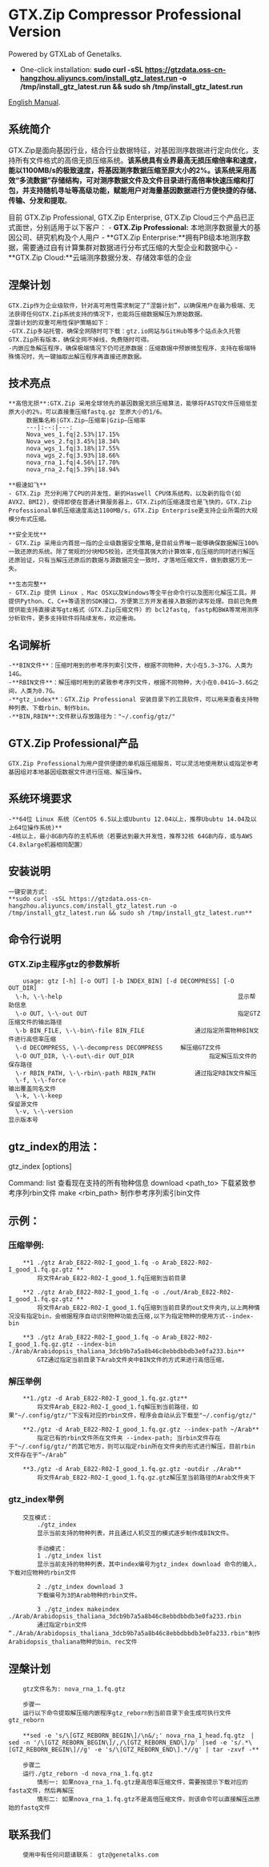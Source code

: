 # GTX.Zip Compressor Professional Version

Powered by GTXLab of Genetalks.

- One-click installation:
	**sudo curl -sSL https://gtzdata.oss-cn-hangzhou.aliyuncs.com/install_gtz_latest.run -o /tmp/install_gtz_latest.run && sudo sh /tmp/install_gtz_latest.run**

[English Manual](https://github.com/Genetalks/gtz/blob/master/README.md "Markdown").

## 系统简介

GTX.Zip是面向基因行业，结合行业数据特征，对基因测序数据进行定向优化，支持所有文件格式的高倍无损压缩系统。**该系统具有业界最高无损压缩倍率和速度，能以1100MB/s的极致速度，将基因测序数据压缩至原大小的2%。该系统采用高效“多流数据”存储结构，可对测序数据文件及文件目录进行高倍率快速压缩和打包，并支持随机寻址等高级功能，赋能用户对海量基因数据进行方便快捷的存储、传输、分发和提取**。

目前 GTX.Zip Professional, GTX.Zip Enterprise, GTX.Zip Cloud三个产品已正式面世，分别适用于以下客户：
	- **GTX.Zip Professional:**	本地测序数据量大的基因公司、研究机构及个人用户
	- **GTX.Zip Enterprise:**拥有PB级本地测序数据，需要通过自有计算集群对数据进行分布式压缩的大型企业和数据中心
	- **GTX.Zip Cloud:**云端测序数据分发、存储效率低的企业

## 涅槃计划
	GTX.Zip作为企业级软件，针对高可用性需求制定了“涅磐计划”，以确保用户在最为极端、无法获得任何GTX.Zip系统支持的情况下，也能将压缩数据解压为原始数据。
	涅磐计划的双重可用性保护策略如下：
	-GTX.Zip多站托管，确保全网随时可下载：gtz.io网站与GitHub等多个站点永久托管GTX.Zip所有版本，确保全网不掉线，免费随时可得。
	-内嵌应急解压程序，确保极端情况下仍可还原数据：压缩数据中预嵌微型程序，支持在极端特殊情况时，先一键抽取出解压程序再直接还原数据。
		
## 技术亮点	
	**高倍无损**:GTX.Zip 采用全球领先的基因数据无损压缩算法，能够将FASTQ文件压缩低至原大小的2%，可以直接重压缩fastq.gz 至原大小的1/6。
		 数据集名称|GTX.Zip—压缩率|Gzip—压缩率
		 ---|:--:|---:
		 Nova_wes_1.fq|2.53%|17.15%
		 Nova_wes_2.fq|3.45%|18.34%
		 nova_wgs_1.fq|3.18%|17.55%
		 nova_wgs_2.fq|3.93%|18.66%
		 nova_rna_1.fq|4.56%|17.70%
		 nova_rna_2.fq|5.39%|18.94%

	**极速如飞**
	- GTX.Zip 充分利用了CPU的并发性、新的Haswell CPU体系结构，以及新的指令(如AVX2、BMI2)，使得即使在普通计算服务器上，GTX.Zip的压缩速度也是飞快的，GTX.Zip Professional单机压缩速度高达1100MB/s，GTX.Zip Enterprise更支持企业所需的大规模分布式压缩。

	**安全无忧**
	- GTX.Zip 采用业内首屈一指的企业级数据安全策略,是目前业界唯一能够确保数据解压100%一致还原的系统。除了常规的分块MD5校验，还凭借其强大的计算效率,在压缩的同时进行解压还原验证，只有当解压还原后的数据与源数据完全一致时，才落地压缩文件，做到数据万无一失。

	**生态完整**
	- GTX.Zip 提供 Linux 、Mac OSX以及Windows等全平台命令行以及图形化解压工具。并提供Python、C、C++等语言的SDK接口，方便第三方开发者接入数据的读写处理。目前已免费提供能支持直接读写gtz格式（GTX.Zip压缩文件）的 bcl2fastq, fastp和BWA等常用测序分析软件，更多支持软件将陆续发布，欢迎垂询。
	
## 名词解析	
	-**BIN文件**：压缩时用到的参考序列索引文件，根据不同物种，大小在5.3~37G，人类为14G。
	-**RBIN文件**：解压缩时用到的紧致参考序列文件，根据不同物种，大小在0.041G~3.6G之间，人类为0.7G。
	-**gtz_index**：GTX.Zip Professional 安装目录下的工具软件，可以用来查看支持物种列表、下载rbin、制作bin。
	-**BIN,RBIN**:文件默认存放路径为："~/.config/gtz/"

## GTX.Zip Professional产品	
	GTX.Zip Professional为用户提供便捷的单机版压缩服务，可以灵活地使用默认或指定参考基因组对本地基因组数据文件进行压缩、解压操作。
	
	
## 系统环境要求
	-**64位 Linux 系统（CentOS 6.5以上或Ubuntu 12.04以上，推荐Ububtu 14.04及以上64位操作系统)**
	-4核以上，最小8GB内存的主机系统（若要达到最大并发性，推荐32核 64GB内存，或与AWS C4.8xlarge机器相同配置）


## 安装说明	
	一键安装方式:
	**sudo curl -sSL https://gtzdata.oss-cn-hangzhou.aliyuncs.com/install_gtz_latest.run -o /tmp/install_gtz_latest.run && sudo sh /tmp/install_gtz_latest.run**
	
## 命令行说明	
### GTX.Zip主程序gtz的参数解析
		usage: gtz [-h] [-o OUT] [-b INDEX_BIN] [-d DECOMPRESS] [-O OUT_DIR]
	  \-h, \-\-help            										显示帮助信息
	  \-o OUT, \-\-out OUT     										指定GTZ压缩文件的输出路径
	  \-b BIN_FILE, \-\-bin\-file BIN_FILE				通过指定所需物种BIN文件进行高倍率压缩
	  \-d DECOMPRESS, \-\-decompress DECOMPRESS		解压缩GTZ文件
	  \-O OUT_DIR, \-\-out\-dir OUT_DIR						指定解压后文件的保存路径
	  \-r RBIN_PATH, \-\-rbin\-path RBIN_PATH			通过指定RBIN文件解压
	  \-f, \-\-force															输出覆盖同名文件
	  \-k, \-\-keep																保留源文件
	  \-v, \-\-version														显示版本号


## gtz_index的用法：
gtz_index <command> [options]

Command: list                										查看现在支持的所有物种信息
         download <index> <path_to>   					下载紧致参考序列rbin文件
         make <rbin_path>    										制作参考序列索引bin文件
         
## 示例：	         
### 压缩举例:
		**1 ./gtz Arab_E822-R02-I_good_1.fq -o Arab_E822-R02-I_good_1.fq.gz.gtz **
			将文件Arab_E822-R02-I_good_1.fq压缩到当前目录

		**2 ./gtz Arab_E822-R02-I_good_1.fq -o ./out/Arab_E822-R02-I_good_1.fq.gz.gtz **
			将文件Arab_E822-R02-I_good_1.fq压缩到当前目录的out文件夹内,以上两种情况没有指定bin，会根据程序自动识别物种功能去压缩,以下为指定物种的使用方式--index-bin

		**3 ./gtz Arab_E822-R02-I_good_1.fq -o Arab_E822-R02-I_good_1.fq.gz.gtz --index-bin ./Arab/Arabidopsis_thaliana_3dcb9b7a5a8b46c8ebbdbbdb3e0fa233.bin**
			GTZ通过指定当前目录下Arab文件夹中BIN文件的方式来进行高倍压缩，

### 解压举例
		**1./gtz -d Arab_E822-R02-I_good_1.fq.gz.gtz**
			将文件Arab_E822-R02-I_good_1.fq解压到当前路径，如果"~/.config/gtz/"下没有对应的rbin文件，程序会自动从云下载至"~/.config/gtz/"

		**2./gtz -d Arab_E822-R02-I_good_1.fq.gz.gtz --index-path ~/Arab**
			指定已有的rbin文件所在文件夹 --index-path; 当rbin文件存在于"~/.config/gtz/"的其它地方，则可以指定rbin所在文件夹的形式进行解压，目前rbin文件存在于“~/Arab”

		**3./gtz -d Arab_E822-R02-I_good_1.fq.gz.gtz -outdir ./Arab**
			将文件Arab_E822-R02-I_good_1.fq.gz.gtz解压至当前路径的Arab文件夹下
			
			
### gtz_index举例
		交互模式：
			./gtz_index
			显示当前支持的物种列表，并且通过人机交互的模式逐步制作成BIN文件。

			手动模式：
			1 ./gtz_index list
			显示当前支持的物种列表，其中index编号为gtz_index download 命令的输入，下载对应物种的rbin文件

			2 ./gtz_index download 3
			下载编号为3的Arab物种的rbin文件。

			3 ./gtz_index makeindex ./Arab/Arabidopsis_thaliana_3dcb9b7a5a8b46c8ebbdbbdb3e0fa233.rbin
			通过指定rbin文件 “./Arab/Arabidopsis_thaliana_3dcb9b7a5a8b46c8ebbdbbdb3e0fa233.rbin"制作Arabidopsis_thaliana物种的bin、rec文件

## 涅槃计划
		gtz文件名为: nova_rna_1.fq.gtz

		步骤一
		运行以下命令提取解压缩内嵌程序gtz_reborn到当前目录下会生成可执行文件gtz_reborn

		**sed -e 's/\[GTZ_REBORN_BEGIN\]/\n&/;' nova_rna_1_head.fq.gtz　|　sed -n '/\[GTZ_REBORN_BEGIN\]/,/\[GTZ_REBORN_END\]/p' |sed -e 's/.*\[GTZ_REBORN_BEGIN\]//g' -e 's/\[GTZ_REBORN_END\].*//g' | tar -zxvf -**

		步骤二
		运行./gtz_reborn -d nova_rna_1.fq.gtz
			情形一: 如果nova_rna_1.fq.gtz是高倍率压缩文件，需要按提示下载对应的fasta文件，然后再解压
			情形二: 如果nova_rna_1.fq.gtz不是高倍压缩文件，则该命令可以直接解压出原始的fastq文件

	
## 联系我们

		使用中有任何问题请联系： gtz@genetalks.com
